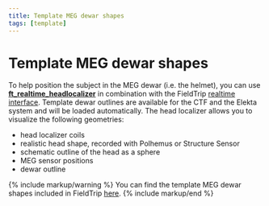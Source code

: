 ```yaml
---
title: Template MEG dewar shapes
tags: [template]
---
```


# Template MEG dewar shapes

To help position the subject in the MEG dewar (i.e. the helmet), you can use **[ft_realtime_headlocalizer](/reference/ft_realtime_headlocalizer)** in combination with the FieldTrip [realtime interface](/development/realtime). Template dewar outlines are available for the CTF and the Elekta system and will be loaded automatically. The head localizer allows you to visualize the following geometries:

*  head localizer coils
*  realistic head shape, recorded with Polhemus or Structure Sensor
*  schematic outline of the head as a sphere
*  MEG sensor positions
*  dewar outline

{% include markup/warning %}
You can find the template MEG dewar shapes included in FieldTrip [here](https://github.com/fieldtrip/fieldtrip/tree/master/template/dewar).
{% include markup/end %}
